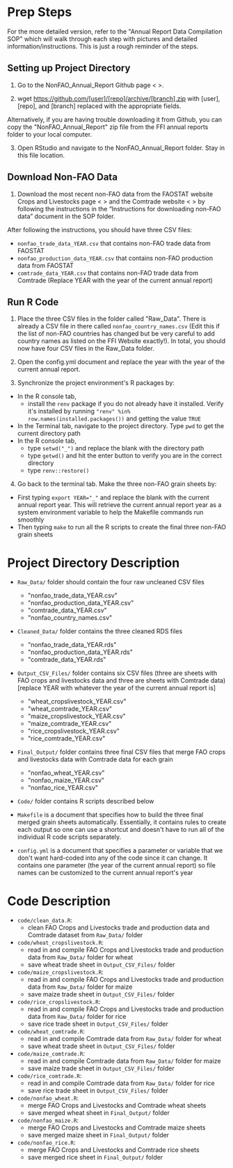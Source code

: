 # Prep Steps

For the more detailed version, refer to the "Annual Report Data
Compilation SOP" which will walk through each step with pictures and
detailed information/instructions. This is just a rough reminder of the
steps.

## Setting up Project Directory 

1. Go to the NonFAO_Annual_Report Github page <            >. 

2. wget https://github.com/[user]/[repo]/archive/[branch].zip
with [user], [repo], and [branch] replaced with the appropriate fields.

Alternatively, if you are having trouble downloading it from Github, you can copy the "NonFAO_Annual_Report" zip file from the FFI annual reports folder to your local computer.

3. Open RStudio and navigate to the NonFAO_Annual_Report folder. Stay in this file location.

## Download Non-FAO Data

1.  Download the most recent non-FAO data from the FAOSTAT website Crops and Livestocks page <       > and
    the Comtrade website <           > by following the instructions in the
    “Instructions for downloading non-FAO data” document in the SOP
    folder.

After following the instructions, you should have three CSV files: 
- `nonfao_trade_data_YEAR.csv` that contains non-FAO trade data from FAOSTAT 
- `nonfao_production_data_YEAR.csv` that contains non-FAO production data from FAOSTAT 
- `comtrade_data_YEAR.csv` that contains non-FAO trade data from Comtrade
(Replace YEAR with the year of the current annual report)

## Run R Code

1. Place the three CSV files in the folder called "Raw_Data". There is already a CSV file in there called `nonfao_country_names.csv` (Edit this if the list of non-FAO countries has changed but be very careful to add country names as listed on the FFI Website exactly!). In total, you should now have four CSV files in the Raw_Data folder.

2.  Open the config.yml document and replace the year with the
    year of the current annual report.

3.  Synchronize the project environment's R packages by:

-   In the R console tab,
    -   install the `renv` package if you do not already have it
        installed. Verify it's installed by running
        `"renv" %in% row.names(installed.packages())` and getting the
        value `TRUE`
-   In the Terminal tab, navigate to the project directory. Type `pwd`
    to get the current directory path
-   In the R console tab,
    -   type `setwd("_")` and replace the blank with the directory path
    -   type `getwd()` and hit the enter button to verify you are in the
        correct directory
    -   type `renv::restore()`

4.  Go back to the terminal tab. Make the three non-FAO grain sheets by:
- First typing `export YEAR="_"` and replace the blank with the current annual report year. This will retrieve the current annual report year as a system environment variable to help the Makefile commands run smoothly
- Then typing `make` to run all the R scripts to create the final three non-FAO grain sheets

# Project Directory Description

-   `Raw_Data/` folder should contain the four raw uncleaned CSV files

    -   "nonfao_trade_data_YEAR.csv"
    -   "nonfao_production_data_YEAR.csv"
    -   "comtrade_data_YEAR.csv"
    -   "nonfao_country_names.csv"

-   `Cleaned_Data/` folder contains the three cleaned RDS files

    -   "nonfao_trade_data_YEAR.rds"
    -   "nonfao_production_data_YEAR.rds"
    -   "comtrade_data_YEAR.rds"

-   `Output_CSV_Files/` folder contains six CSV files (three are sheets
    with FAO crops and livestocks data and three are sheets with
    Comtrade data) [replace YEAR with whatever the year of the current
    annual report is]

    -   "wheat_cropslivestock_YEAR.csv"
    -   "wheat_comtrade_YEAR.csv"
    -   "maize_cropslivestock_YEAR.csv"
    -   "maize_comtrade_YEAR.csv"
    -   "rice_cropslivestock_YEAR.csv"
    -   "rice_comtrade_YEAR.csv"

-   `Final_Output/` folder contains three final CSV files that merge FAO
    crops and livestocks data with Comtrade data for each grain

    -   "nonfao_wheat_YEAR.csv"
    -   "nonfao_maize_YEAR.csv"
    -   "nonfao_rice_YEAR.csv"

-   `Code/` folder contains R scripts described below

-   `Makefile` is a document that specifies how to build the three final
    merged grain sheets automatically. Essentially, it contains rules to
    create each output so one can use a shortcut and doesn't have to run
    all of the individual R code scripts separately.

-   `config.yml` is a document that specifies a parameter or variable
    that we don't want hard-coded into any of the code since it can
    change. It contains one parameter (the year of the current annual
    report) so file names can be customized to the current annual
    report's year

# Code Description

-   `code/clean_data.R`:
    -   clean FAO Crops and Livestocks trade and production data and
        Comtrade dataset from `Raw_Data/` folder
-   `code/wheat_cropslivestock.R`:
    -   read in and compile FAO Crops and Livestocks trade and
        production data from `Raw_Data/` folder for wheat
    -   save wheat trade sheet in `Output_CSV_Files/` folder
-   `code/maize_cropslivestock.R`:
    -   read in and compile FAO Crops and Livestocks trade and
        production data from `Raw_Data/` folder for maize
    -   save maize trade sheet in `Output_CSV_Files/` folder
-   `code/rice_cropslivestock.R`:
    -   read in and compile FAO Crops and Livestocks trade and
        production data from `Raw_Data/` folder for rice
    -   save rice trade sheet in `Output_CSV_Files/` folder
-   `code/wheat_comtrade.R`:
    -   read in and compile Comtrade data from `Raw_Data/` folder for
        wheat
    -   save wheat trade sheet in `Output_CSV_Files/` folder
-   `code/maize_comtrade.R`:
    -   read in and compile Comtrade data from `Raw_Data/` folder for
        maize
    -   save maize trade sheet in `Output_CSV_Files/` folder
-   `code/rice_comtrade.R`:
    -   read in and compile Comtrade data from `Raw_Data/` folder for
        rice
    -   save rice trade sheet in `Output_CSV_Files/` folder
-   `code/nonfao_wheat.R`:
    -   merge FAO Crops and Livestocks and Comtrade wheat sheets
    -   save merged wheat sheet in `Final_Output/` folder
-   `code/nonfao_maize.R`:
    -   merge FAO Crops and Livestocks and Comtrade maize sheets
    -   save merged maize sheet in `Final_Output/` folder
-   `code/nonfao_rice.R`:
    -   merge FAO Crops and Livestocks and Comtrade rice sheets
    -   save merged rice sheet in `Final_Output/` folder
